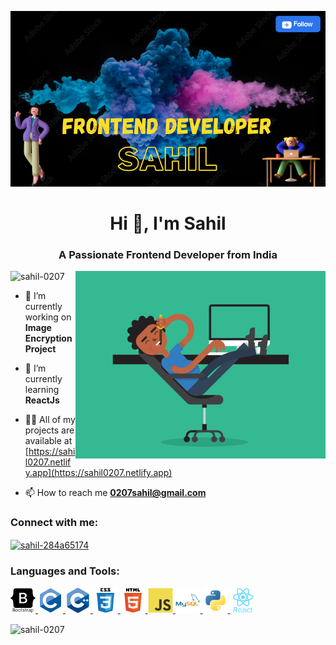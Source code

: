 ![logo](https://github.com/Sahil-0207/Sahil-0207/blob/main/FrontEnd.png)

<h1 align="center">Hi 👋, I'm Sahil</h1>
<h3 align="center">A Passionate Frontend Developer from India</h3>
<img align="right" alt="display" width="400" src="https://github.com/Sahil-0207/Sahil-0207/blob/main/gif1.gif">

<p align="left"> <img src="https://komarev.com/ghpvc/?username=sahil-0207&label=Profile%20views&color=0e75b6&style=flat" alt="sahil-0207" /> </p>

- 🔭 I’m currently working on **Image Encryption Project**

- 🌱 I’m currently learning **ReactJs**

- 👨‍💻 All of my projects are available at [https://sahil0207.netlify.app](https://sahil0207.netlify.app)

- 📫 How to reach me **0207sahil@gmail.com**

<h3 align="left">Connect with me:</h3>
<p align="left">
<a href="https://linkedin.com/in/sahil-284a65174" target="blank"><img align="center" src="https://raw.githubusercontent.com/rahuldkjain/github-profile-readme-generator/master/src/images/icons/Social/linked-in-alt.svg" alt="sahil-284a65174" height="30" width="40" /></a>
</p>

<h3 align="left">Languages and Tools:</h3>
<p align="left"> <a href="https://getbootstrap.com" target="_blank" rel="noreferrer"> <img src="https://raw.githubusercontent.com/devicons/devicon/master/icons/bootstrap/bootstrap-plain-wordmark.svg" alt="bootstrap" width="40" height="40"/> </a> <a href="https://www.cprogramming.com/" target="_blank" rel="noreferrer"> <img src="https://raw.githubusercontent.com/devicons/devicon/master/icons/c/c-original.svg" alt="c" width="40" height="40"/> </a> <a href="https://www.w3schools.com/cpp/" target="_blank" rel="noreferrer"> <img src="https://raw.githubusercontent.com/devicons/devicon/master/icons/cplusplus/cplusplus-original.svg" alt="cplusplus" width="40" height="40"/> </a> <a href="https://www.w3schools.com/css/" target="_blank" rel="noreferrer"> <img src="https://raw.githubusercontent.com/devicons/devicon/master/icons/css3/css3-original-wordmark.svg" alt="css3" width="40" height="40"/> </a> <a href="https://www.w3.org/html/" target="_blank" rel="noreferrer"> <img src="https://raw.githubusercontent.com/devicons/devicon/master/icons/html5/html5-original-wordmark.svg" alt="html5" width="40" height="40"/> </a> <a href="https://developer.mozilla.org/en-US/docs/Web/JavaScript" target="_blank" rel="noreferrer"> <img src="https://raw.githubusercontent.com/devicons/devicon/master/icons/javascript/javascript-original.svg" alt="javascript" width="40" height="40"/> </a> <a href="https://www.mysql.com/" target="_blank" rel="noreferrer"> <img src="https://raw.githubusercontent.com/devicons/devicon/master/icons/mysql/mysql-original-wordmark.svg" alt="mysql" width="40" height="40"/> </a> <a href="https://www.python.org" target="_blank" rel="noreferrer"> <img src="https://raw.githubusercontent.com/devicons/devicon/master/icons/python/python-original.svg" alt="python" width="40" height="40"/> </a> <a href="https://reactjs.org/" target="_blank" rel="noreferrer"> <img src="https://raw.githubusercontent.com/devicons/devicon/master/icons/react/react-original-wordmark.svg" alt="react" width="40" height="40"/> </a> </p>

<p><img align="center" src="https://github-readme-streak-stats.herokuapp.com/?user=sahil-0207&" alt="sahil-0207" /></p>
